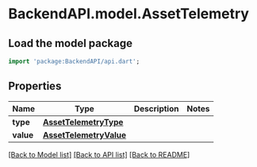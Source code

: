 # BackendAPI.model.AssetTelemetry

## Load the model package

```dart
import 'package:BackendAPI/api.dart';
```

## Properties

 Name      | Type                                              | Description | Notes 
-----------|---------------------------------------------------|-------------|-------
 **type**  | [**AssetTelemetryType**](AssetTelemetryType.md)   |             |
 **value** | [**AssetTelemetryValue**](AssetTelemetryValue.md) |             |

[[Back to Model list]](../README.md#documentation-for-models) [[Back to API list]](../README.md#documentation-for-api-endpoints) [[Back to README]](../README.md)


